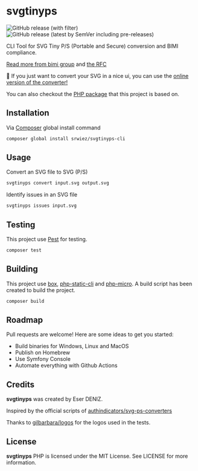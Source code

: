 # svgtinyps

![GitHub release (with filter)](https://img.shields.io/github/v/release/SRWieZ/svgtinyps-cli)
![GitHub release (latest by SemVer including pre-releases)](https://img.shields.io/github/downloads-pre/SRWieZ/svgtinyps-cli/latest/total)

CLI Tool for SVG Tiny P/S (Portable and Secure) conversion and BIMI compliance.

[Read more from bimi group](https://bimigroup.org/creating-bimi-svg-logo-files/)
and [the RFC](https://datatracker.ietf.org/doc/id/draft-svg-tiny-ps-abrotman-00.txt)

🧪 If you just want to convert your SVG in a nice ui, you can use the
[online version of the converter!](https://checkbimi.com/convertsvg)

You can also checkout the [PHP package](https://github.com/SRWieZ/php-svg-ps-converter) that this project is based on.

## Installation

[//]: # (Download the latest release from [Github releases]&#40;https://github.com/SRWieZ/svgtinyps-cli/releases&#41;)

Via [Composer](https://getcomposer.org/) global install command
```bash
composer global install srwiez/svgtinyps-cli
```

[//]: # (Coming soon to [Homebrew]&#40;https://brew.sh/&#41;)

[//]: # (Via [Homebrew]&#40;https://brew.sh/&#41; &#40;macOS & Linux&#41;)

[//]: # (```bash)

[//]: # (brew tap srwiez/homebrew-tap)

[//]: # (brew install svgtinyps)

[//]: # (```)

## Usage

Convert an SVG file to SVG (P/S)

```bash
svgtinyps convert input.svg output.svg
```

Identify issues in an SVG file

```bash
svgtinyps issues input.svg
```

[//]: # (Minify an SVG file)

[//]: # ()
[//]: # (```bash)

[//]: # (svgtinyps minify input.svg)

[//]: # (```)


## Testing
This project use [Pest](https://pestphp.com/) for testing.
```bash
composer test
```

## Building
This project use [box](https://github.com/box-project/box), [php-static-cli](https://github.com/crazywhalecc/static-php-cli) and [php-micro](https://github.com/dixyes/phpmicro).
A build script has been created to build the project.
```bash
composer build
```

## Roadmap
Pull requests are welcome! Here are some ideas to get you started:
- Build binaries for Windows, Linux and MacOS
- Publish on Homebrew 
- Use Symfony Console
- Automate everything with Github Actions


## Credits

**svgtinyps** was created by Eser DENIZ.

Inspired by the official scripts
of [authindicators/svg-ps-converters](https://github.com/authindicators/svg-ps-converters)

Thanks to [gilbarbara/logos](https://github.com/gilbarbara/logos) for the logos used in the tests.

## License

**svgtinyps** PHP is licensed under the MIT License. See LICENSE for more information.